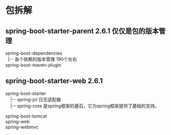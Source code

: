 # 包拆解
## spring-boot-starter-parent 2.6.1 仅仅是包的版本管理
spring-boot-dependencies  
&nbsp;&nbsp;|-- 各个依赖的版本管理  190个左右  
spring-boot-maven-plugin  


## spring-boot-starter-web 2.6.1
spring-boot-starter  
&nbsp;&nbsp;&nbsp;&nbsp;|-- spring-jcl  日志适配器  
&nbsp;&nbsp;&nbsp;&nbsp;|-- spring-core  是spring框架的基石，它为spring框架提供了基础的支持。  


  
  
spring-boot-tomcat  
spring-web  
spring-webmvc  
